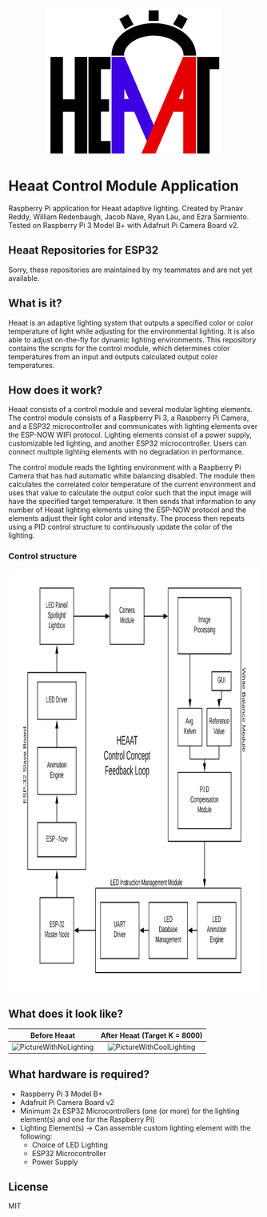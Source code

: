 <p align="center">
<img src="pics/heaatlogo.png" height = "300" width="350"/>
</p>

# **Heaat Control Module Application**
Raspberry Pi application for Heaat adaptive lighting. Created by Pranav Reddy, William Redenbaugh, Jacob Nave, Ryan Lau, and Ezra Sarmiento. Tested on Raspberry Pi 3 Model B+ with Adafruit Pi Camera Board v2.

## Heaat Repositories for ESP32
Sorry, these repositories are maintained by my teammates and are not yet available.

## What is it?
Heaat is an adaptive lighting system that outputs a specified color or color temperature of light while adjusting for the environmental lighting. It is also able to adjust on-the-fly for dynamic lighting environments. This repository contains the scripts for the control module, which determines color temperatures from an input and outputs calculated output color temperatures.

## How does it work?
Heaat consists of a control module and several modular lighting elements. The control module consists of a Raspberry Pi 3, a Raspberry Pi Camera, and a ESP32 microcontroller and communicates with lighting elements over the ESP-NOW WIFI protocol. Lighting elements consist of a power supply, customizable led lighting, and another ESP32 microcontroller. Users can connect multiple lighting elements with no degradation in performance.

The control module reads the lighting environment with a Raspberry Pi Camera that has had automatic white balancing disabled. The module then calculates the correlated color temperature of the current environment and uses that value to calculate the output color such that the input image will have the specified target temperature. It then sends that information to any number of Heaat lighting elements using the ESP-NOW protocol and the elements adjust their light color and intensity. The process then repeats using a PID control structure to continuously update the color of the lighting.


### Control structure
<p align="center">
<img src="pics/feedbackloop.png" height = "844" width="975"/>
</p>

## What does it look like?
Before Heaat              |  After Heaat (Target K = 8000)
:-------------------------:|:-------------------------:
![PictureWithNoLighting](pics/nolighting.png)  |  ![PictureWithCoolLighting](pics/coollighting.png)

## What hardware is required?
* Raspberry Pi 3 Model B+
* Adafruit Pi Camera Board v2
* Minimum 2x ESP32 Microcontrollers (one (or more) for the lighting element(s) and one for the Raspberry Pi)
* Lighting Element(s) → Can assemble custom lighting element with the following:
    * Choice of LED Lighting
    * ESP32 Microcontroller
    * Power Supply

## License
MIT
